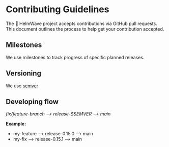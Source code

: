 # Contributing Guidelines

The 🌊 HelmWave project accepts contributions via GitHub pull requests. \
This document outlines the process to help get your contribution accepted.

## Milestones

We use milestones to track progress of specific planned releases.

## Versioning

We use [semver](https://semver.org/) 

## Developing flow

*fix/feature-branch --> release-$SEMVER --> main*


**Example:**

- my-feature --> release-0.15.0 --> main
- my-fix --> release-0.15.1 --> main
